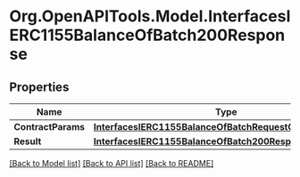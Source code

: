 # Org.OpenAPITools.Model.InterfacesIERC1155BalanceOfBatch200Response

## Properties

Name | Type | Description | Notes
------------ | ------------- | ------------- | -------------
**ContractParams** | [**InterfacesIERC1155BalanceOfBatchRequestContractParams**](InterfacesIERC1155BalanceOfBatchRequestContractParams.md) |  | 
**Result** | [**InterfacesIERC1155BalanceOfBatch200ResponseResult**](InterfacesIERC1155BalanceOfBatch200ResponseResult.md) |  | 

[[Back to Model list]](../README.md#documentation-for-models) [[Back to API list]](../README.md#documentation-for-api-endpoints) [[Back to README]](../README.md)

